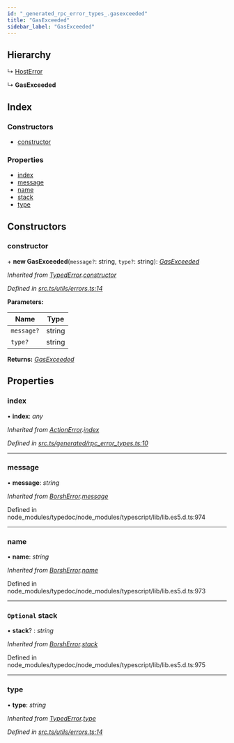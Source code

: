 ```yaml
---
id: "_generated_rpc_error_types_.gasexceeded"
title: "GasExceeded"
sidebar_label: "GasExceeded"
---
```


## Hierarchy

  ↳ [HostError](_generated_rpc_error_types_.hosterror.md)

  ↳ **GasExceeded**

## Index

### Constructors

* [constructor](_generated_rpc_error_types_.gasexceeded.md#constructor)

### Properties

* [index](_generated_rpc_error_types_.gasexceeded.md#index)
* [message](_generated_rpc_error_types_.gasexceeded.md#message)
* [name](_generated_rpc_error_types_.gasexceeded.md#name)
* [stack](_generated_rpc_error_types_.gasexceeded.md#optional-stack)
* [type](_generated_rpc_error_types_.gasexceeded.md#type)

## Constructors

###  constructor

\+ **new GasExceeded**(`message?`: string, `type?`: string): *[GasExceeded](_generated_rpc_error_types_.gasexceeded.md)*

*Inherited from [TypedError](_utils_errors_.typederror.md).[constructor](_utils_errors_.typederror.md#constructor)*

*Defined in [src.ts/utils/errors.ts:14](https://github.com/nearprotocol/nearlib/blob/de49029/src.ts/utils/errors.ts#L14)*

**Parameters:**

Name | Type |
------ | ------ |
`message?` | string |
`type?` | string |

**Returns:** *[GasExceeded](_generated_rpc_error_types_.gasexceeded.md)*

## Properties

###  index

• **index**: *any*

*Inherited from [ActionError](_generated_rpc_error_types_.actionerror.md).[index](_generated_rpc_error_types_.actionerror.md#index)*

*Defined in [src.ts/generated/rpc_error_types.ts:10](https://github.com/nearprotocol/nearlib/blob/de49029/src.ts/generated/rpc_error_types.ts#L10)*

___

###  message

• **message**: *string*

*Inherited from [BorshError](_utils_serialize_.borsherror.md).[message](_utils_serialize_.borsherror.md#message)*

Defined in node_modules/typedoc/node_modules/typescript/lib/lib.es5.d.ts:974

___

###  name

• **name**: *string*

*Inherited from [BorshError](_utils_serialize_.borsherror.md).[name](_utils_serialize_.borsherror.md#name)*

Defined in node_modules/typedoc/node_modules/typescript/lib/lib.es5.d.ts:973

___

### `Optional` stack

• **stack**? : *string*

*Inherited from [BorshError](_utils_serialize_.borsherror.md).[stack](_utils_serialize_.borsherror.md#optional-stack)*

Defined in node_modules/typedoc/node_modules/typescript/lib/lib.es5.d.ts:975

___

###  type

• **type**: *string*

*Inherited from [TypedError](_utils_errors_.typederror.md).[type](_utils_errors_.typederror.md#type)*

*Defined in [src.ts/utils/errors.ts:14](https://github.com/nearprotocol/nearlib/blob/de49029/src.ts/utils/errors.ts#L14)*
